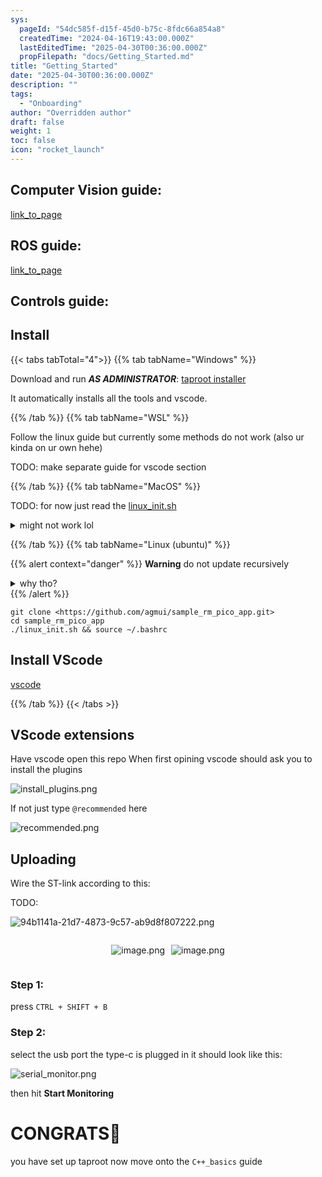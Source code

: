 ```yaml
---
sys:
  pageId: "54dc585f-d15f-45d0-b75c-8fdc66a854a8"
  createdTime: "2024-04-16T19:43:00.000Z"
  lastEditedTime: "2025-04-30T00:36:00.000Z"
  propFilepath: "docs/Getting_Started.md"
title: "Getting_Started"
date: "2025-04-30T00:36:00.000Z"
description: ""
tags:
  - "Onboarding"
author: "Overridden author"
draft: false
weight: 1
toc: false
icon: "rocket_launch"
---
```


## Computer Vision guide:

[link_to_page](86d45bc0-388b-4d26-8848-44f255f73d0e)

## ROS guide:

[link_to_page](3c76c1de-ec8f-46d6-8b0a-294005edc2d5)

## Controls guide:

## Install

{{< tabs tabTotal="4">}}
{{% tab tabName="Windows" %}}

Download and run _**AS ADMINISTRATOR**_: [taproot installer](https://github.com/Thornbots/TeachingFreshies/releases/tag/1.0)

It automatically installs all the tools and vscode.

{{% /tab %}}
{{% tab tabName="WSL" %}}

Follow the linux guide but currently some methods do not work (also ur kinda on ur own hehe)

TODO: make separate guide for vscode section

{{% /tab %}}
{{% tab tabName="MacOS" %}}

TODO: for now just read the [linux_init.sh](https://github.com/agmui/sample_rm_pico_app/blob/main/linux_init.sh)

<details>
<summary>might not work lol</summary>

`brew install libusb pkg-config`

Next install: [vscode](https://code.visualstudio.com/Download)

</details>

{{% /tab %}}
{{% tab tabName="Linux (ubuntu)" %}}

{{% alert context="danger" %}}
**Warning** do not update recursively
<details>
<summary>why tho?</summary>
There are some submodules that may go on for a while (like tinyusb) and I highly
recommend you don't need to get them.
If you want to see what submodules I update just look in `linux_init.sh`
</details>
{{% /alert %}}

```shell
git clone <https://github.com/agmui/sample_rm_pico_app.git>
cd sample_rm_pico_app
./linux_init.sh && source ~/.bashrc
```

## Install VScode

[vscode](https://code.visualstudio.com/Download)

{{% /tab %}}
{{< /tabs >}}

## VScode extensions

Have vscode open this repo
When first opining vscode should ask you to install the plugins

![install_plugins.png](https://prod-files-secure.s3.us-west-2.amazonaws.com/d518164a-d88e-44d1-a4ee-3adb3bd8bce0/89bd30f0-1825-4e77-867b-0a41ce370880/install_plugins.png?X-Amz-Algorithm=AWS4-HMAC-SHA256&X-Amz-Content-Sha256=UNSIGNED-PAYLOAD&X-Amz-Credential=ASIAZI2LB46652ONCDXB%2F20250717%2Fus-west-2%2Fs3%2Faws4_request&X-Amz-Date=20250717T190936Z&X-Amz-Expires=3600&X-Amz-Security-Token=IQoJb3JpZ2luX2VjEGMaCXVzLXdlc3QtMiJGMEQCIFheyrrCLqw7W3HDq74XAK%2FdZ0CGRH5SICwRxG9zs8TCAiAtceXG8UNpJVdVGg4Ka5ip6L5rJcnatRuw8j6w8q8UACr%2FAwh8EAAaDDYzNzQyMzE4MzgwNSIMp4ypcuA9ckpdWWqvKtwDuUA3K6hsAXh0potRvbZ67di2g7vHYlGmH5t6jqUSYajrV2LumxUDpmKhB%2BEjygs3dx4o763lAr6ioUGfs7kPqCJNnD%2BXKX3O3hWrleZWmgy9VtUHY1MI%2BrEPVy2dKz6qxNmQgxRLEzpi9wYI4aBR60bNDgSrUmJyPArDpplnN%2F3Fjja4kPmGpyW29PAPeQBy3wHH6SQaCEz9YtDj47HbbXoyp2EnQHny4qCRVITxX8C4IpvuWhYvmmDHf9mybj9j26bbI0lI%2FFwWkbGyyDEEue15hlKX6DlI%2Bm9oXdGnnYErBiHs0Iasq08Z0bN%2BUzQoSynIXaXtdhd7Bu4ARSdA1Lyt0p7yx9k2IIjPmkWse%2FUkrHai1ItUajzNCnVy%2FlUXfks3A4OTYMth18pCDjhWOsTqNK5Fe3IB8vEBXb8N37RZXlHDtretT7Cm7EAH3Bwfqw2AUzyuXsGH%2BC%2BcHXXgQAOGRgO58BvZI3%2B01gsfZLkQzM1zMFhZmKCP6bsL52WbkrAXJAlVasQmfNMoNcrKwBeLbPDcUc0oCNJi3MN1jAfQ5ESbHfYagR2B5BkYnlKngsrLPDxtWv7l9KZQQLmGL3w5WhdppLq7eLxJ6FvWeAE9DQJIynlF8TT5nTMw343lwwY6pgGFop6DnS4zHqDVf%2Fc3wnyIyT7pB6kxnaRV8daypgUVExl1Y1ZiNeZsuVsKXcfTL2KVzYEK2Kl%2BFnHmgBQYaFWO4XRfOHXLrPTlHLyYjUuE3%2FPHrJGafao4g89W3k4VlSkddbiLvsOWEXdjLJ1tMKww%2Ffxv0RbjuHxoVzqOpqJpgVLlKUpk6eynxzQyBndULdvADfzS30UoJvUfnjRLVpQGHo6Str8y&X-Amz-Signature=5990ac2679ec1d3252022f2ec47fecaf923e31be1cb2bead7612fb75514153ce&X-Amz-SignedHeaders=host&x-amz-checksum-mode=ENABLED&x-id=GetObject)

If not just type `@recommended` here  

![recommended.png](https://prod-files-secure.s3.us-west-2.amazonaws.com/d518164a-d88e-44d1-a4ee-3adb3bd8bce0/61e661e9-5d85-4dfc-be0d-8d2097a5e793/recommended.png?X-Amz-Algorithm=AWS4-HMAC-SHA256&X-Amz-Content-Sha256=UNSIGNED-PAYLOAD&X-Amz-Credential=ASIAZI2LB46652ONCDXB%2F20250717%2Fus-west-2%2Fs3%2Faws4_request&X-Amz-Date=20250717T190936Z&X-Amz-Expires=3600&X-Amz-Security-Token=IQoJb3JpZ2luX2VjEGMaCXVzLXdlc3QtMiJGMEQCIFheyrrCLqw7W3HDq74XAK%2FdZ0CGRH5SICwRxG9zs8TCAiAtceXG8UNpJVdVGg4Ka5ip6L5rJcnatRuw8j6w8q8UACr%2FAwh8EAAaDDYzNzQyMzE4MzgwNSIMp4ypcuA9ckpdWWqvKtwDuUA3K6hsAXh0potRvbZ67di2g7vHYlGmH5t6jqUSYajrV2LumxUDpmKhB%2BEjygs3dx4o763lAr6ioUGfs7kPqCJNnD%2BXKX3O3hWrleZWmgy9VtUHY1MI%2BrEPVy2dKz6qxNmQgxRLEzpi9wYI4aBR60bNDgSrUmJyPArDpplnN%2F3Fjja4kPmGpyW29PAPeQBy3wHH6SQaCEz9YtDj47HbbXoyp2EnQHny4qCRVITxX8C4IpvuWhYvmmDHf9mybj9j26bbI0lI%2FFwWkbGyyDEEue15hlKX6DlI%2Bm9oXdGnnYErBiHs0Iasq08Z0bN%2BUzQoSynIXaXtdhd7Bu4ARSdA1Lyt0p7yx9k2IIjPmkWse%2FUkrHai1ItUajzNCnVy%2FlUXfks3A4OTYMth18pCDjhWOsTqNK5Fe3IB8vEBXb8N37RZXlHDtretT7Cm7EAH3Bwfqw2AUzyuXsGH%2BC%2BcHXXgQAOGRgO58BvZI3%2B01gsfZLkQzM1zMFhZmKCP6bsL52WbkrAXJAlVasQmfNMoNcrKwBeLbPDcUc0oCNJi3MN1jAfQ5ESbHfYagR2B5BkYnlKngsrLPDxtWv7l9KZQQLmGL3w5WhdppLq7eLxJ6FvWeAE9DQJIynlF8TT5nTMw343lwwY6pgGFop6DnS4zHqDVf%2Fc3wnyIyT7pB6kxnaRV8daypgUVExl1Y1ZiNeZsuVsKXcfTL2KVzYEK2Kl%2BFnHmgBQYaFWO4XRfOHXLrPTlHLyYjUuE3%2FPHrJGafao4g89W3k4VlSkddbiLvsOWEXdjLJ1tMKww%2Ffxv0RbjuHxoVzqOpqJpgVLlKUpk6eynxzQyBndULdvADfzS30UoJvUfnjRLVpQGHo6Str8y&X-Amz-Signature=09680e5e146c2528469ff8edd7311cc0916ba2b6258b7390544476e26e3d5e35&X-Amz-SignedHeaders=host&x-amz-checksum-mode=ENABLED&x-id=GetObject)

## Uploading

Wire the ST-link according to this:

TODO:

![94b1141a-21d7-4873-9c57-ab9d8f807222.png](https://prod-files-secure.s3.us-west-2.amazonaws.com/d518164a-d88e-44d1-a4ee-3adb3bd8bce0/e5fad17d-ab82-4300-9f4c-505ab4b1202c/94b1141a-21d7-4873-9c57-ab9d8f807222.png?X-Amz-Algorithm=AWS4-HMAC-SHA256&X-Amz-Content-Sha256=UNSIGNED-PAYLOAD&X-Amz-Credential=ASIAZI2LB46652ONCDXB%2F20250717%2Fus-west-2%2Fs3%2Faws4_request&X-Amz-Date=20250717T190936Z&X-Amz-Expires=3600&X-Amz-Security-Token=IQoJb3JpZ2luX2VjEGMaCXVzLXdlc3QtMiJGMEQCIFheyrrCLqw7W3HDq74XAK%2FdZ0CGRH5SICwRxG9zs8TCAiAtceXG8UNpJVdVGg4Ka5ip6L5rJcnatRuw8j6w8q8UACr%2FAwh8EAAaDDYzNzQyMzE4MzgwNSIMp4ypcuA9ckpdWWqvKtwDuUA3K6hsAXh0potRvbZ67di2g7vHYlGmH5t6jqUSYajrV2LumxUDpmKhB%2BEjygs3dx4o763lAr6ioUGfs7kPqCJNnD%2BXKX3O3hWrleZWmgy9VtUHY1MI%2BrEPVy2dKz6qxNmQgxRLEzpi9wYI4aBR60bNDgSrUmJyPArDpplnN%2F3Fjja4kPmGpyW29PAPeQBy3wHH6SQaCEz9YtDj47HbbXoyp2EnQHny4qCRVITxX8C4IpvuWhYvmmDHf9mybj9j26bbI0lI%2FFwWkbGyyDEEue15hlKX6DlI%2Bm9oXdGnnYErBiHs0Iasq08Z0bN%2BUzQoSynIXaXtdhd7Bu4ARSdA1Lyt0p7yx9k2IIjPmkWse%2FUkrHai1ItUajzNCnVy%2FlUXfks3A4OTYMth18pCDjhWOsTqNK5Fe3IB8vEBXb8N37RZXlHDtretT7Cm7EAH3Bwfqw2AUzyuXsGH%2BC%2BcHXXgQAOGRgO58BvZI3%2B01gsfZLkQzM1zMFhZmKCP6bsL52WbkrAXJAlVasQmfNMoNcrKwBeLbPDcUc0oCNJi3MN1jAfQ5ESbHfYagR2B5BkYnlKngsrLPDxtWv7l9KZQQLmGL3w5WhdppLq7eLxJ6FvWeAE9DQJIynlF8TT5nTMw343lwwY6pgGFop6DnS4zHqDVf%2Fc3wnyIyT7pB6kxnaRV8daypgUVExl1Y1ZiNeZsuVsKXcfTL2KVzYEK2Kl%2BFnHmgBQYaFWO4XRfOHXLrPTlHLyYjUuE3%2FPHrJGafao4g89W3k4VlSkddbiLvsOWEXdjLJ1tMKww%2Ffxv0RbjuHxoVzqOpqJpgVLlKUpk6eynxzQyBndULdvADfzS30UoJvUfnjRLVpQGHo6Str8y&X-Amz-Signature=45237e2b3ba04dbc60df72292fd4914a10c14e9d8e4e689c24695335c9f61408&X-Amz-SignedHeaders=host&x-amz-checksum-mode=ENABLED&x-id=GetObject)

<div style="display: flex;flex-direction: row; column-gap:10px; max-width: 630px;justify-content: center;">
<div>

![image.png](https://prod-files-secure.s3.us-west-2.amazonaws.com/d518164a-d88e-44d1-a4ee-3adb3bd8bce0/210ecb78-1116-4d7b-b9b7-2292f66fa2c2/image.png?X-Amz-Algorithm=AWS4-HMAC-SHA256&X-Amz-Content-Sha256=UNSIGNED-PAYLOAD&X-Amz-Credential=ASIAZI2LB4664FVRIKPX%2F20250717%2Fus-west-2%2Fs3%2Faws4_request&X-Amz-Date=20250717T190939Z&X-Amz-Expires=3600&X-Amz-Security-Token=IQoJb3JpZ2luX2VjEGMaCXVzLXdlc3QtMiJGMEQCIGRfPlr1mfRZdha1cd05dzyBR%2FijhJQPPATCqwtWK4BSAiBMyN5Yvl%2BNCEsSVW7RDZSGUJdIXT2Xryj5reZALdQnTCr%2FAwh8EAAaDDYzNzQyMzE4MzgwNSIMJBlgO8Z5Z6G55HQWKtwDHJHKk0sCUTz8HL6fUs4%2BX2FEHYpvyR1eIVcoMtiqJ2%2FQVgfgnctDp2rR7uqEcBl31Xr2X%2BQToLvpOHabstWu5LXR0FWM%2BoXuPN%2Fo7uRNK22OfwWSaqTNB6YB1OErFpOsvHErD3choJTnNS0F3G2yA%2BfsV3XaSwMNvy8jfOIfGWWHilKnjUShb7FWRbBVZYfs0lpmB%2BGua9iPKV%2F7FuLlaIMNjO0Qul2MwG6nwVDisI6o9%2BI50Xtb3jgt9%2FsD2lH79hZLSSQYyzqAtMluKSvOBesb8T5GIODmYxL0pG3Fa8GGt5zeuG%2FsQTD9x0KL6QJEY9UQGY8448fubWQo2lez3Ttj%2Fw0jAq11tScWniRurJDUAbNVTePudLewd%2F%2BsmuuGPktLDd2Bm47ZUiWWBPDeA6DL7zueHA8qfyFsumPAtRXNpBRlyVT5VQRjTPpFvE5XLRQ4wdQAh06M5DAeeff7t2xc%2BMXNosYEAPwc80zf5oR9xaS8HIcwRFUxYCpKJa3K5qEDKk%2BaZDgmBcV%2Bw7Y9U%2B%2B%2FZakDHuXofyt6ZVcUDtfvHBWq1YuSoAbbJxDUIGRwqqArCkjJ%2Bf46vhrRy626yE1sIGVrET1xswyHKU56NAUgSmEhY0KB0RMpXyAw8I7lwwY6pgE2v8AHu0dWhaqDF0mGGfeGZSz1LJt%2ByQgzD2OXyxci2P%2FUAnrSLSkZSXIohZpTMQhCu9Vg4s25kUGa%2BXbdclcFlc74Vn0IzP4QkkS19NMB3yOyA0MR%2BAWrnWo9UkVusfKErOvErKNgVZu0t%2FiGa6hTt1%2Bco%2F%2Flj4RHgUsQ1Qjvh8%2BQcxGqooUztfwwBRTt%2Fafs8%2F0Grd76zV7jn3YWfsuF3e1obuet&X-Amz-Signature=30ac3daf9ab92f4607ea08f1666c2415253196c1fc81473507aea78f4ed94fe2&X-Amz-SignedHeaders=host&x-amz-checksum-mode=ENABLED&x-id=GetObject)

</div>
<div>

![image.png](https://prod-files-secure.s3.us-west-2.amazonaws.com/d518164a-d88e-44d1-a4ee-3adb3bd8bce0/33a0fd0f-8ca6-4a86-8e09-26e95ded1fff/image.png?X-Amz-Algorithm=AWS4-HMAC-SHA256&X-Amz-Content-Sha256=UNSIGNED-PAYLOAD&X-Amz-Credential=ASIAZI2LB466QZ43BTD4%2F20250717%2Fus-west-2%2Fs3%2Faws4_request&X-Amz-Date=20250717T190939Z&X-Amz-Expires=3600&X-Amz-Security-Token=IQoJb3JpZ2luX2VjEGMaCXVzLXdlc3QtMiJIMEYCIQD69mEf7lE45NAE%2B6qN4YTda3TriONP82mOUICiY%2FqmIwIhANo6cZD8XF3J2sEKygZHBh%2Fjh6jISAPcHDhIotVPxJnbKv8DCHwQABoMNjM3NDIzMTgzODA1IgwMvshIyvutmNSYZcoq3AO4xv0QPu0tb9zEKcLHEkOf8VtbcGQNsacDr1uau%2FxXUXq%2FobLLA2RyWAkDuKR3Lv6%2Bdwu24ekz3KAIFvhzFxn8XWXNHO4wSeBShzygrDwgQiwJnedi14TmAEW%2BReos5JnExWiM7Oa6KdODcWzrsEFUEbHAGuBhY%2FNrvAUNchBJX%2BpHRegLtAB2bU8zjmYrOuU2BrIS8huprWZtfrvEUWUAGCvL1rETfa9PkPYICJM1e6%2FHEIYHx1k1SOlvDdOCv%2F6HB%2FbEoprLcvI1mNA7zaBXXsW1LfL6QkqUOBff0Qb4oLQsOiHS4ZS81uMA02Ix4SkDDLoB2e712Nlo%2BzcS82qRSk22bTD0gS6PBkd84uk2wFRkiLpUDv001MyQLnzf9xBFlLdnIqDKy0PI2ga7BppgJ8i%2FDRuqM3H7%2BUA5ZQ6HfQadgmCNghBTCGXy%2BBBjr9ESXuMe9cbI%2FB6xFJemp7SCOp7CNTHlTFCuvcJUG5vtdTVpDIDWosvKO1Gc2nIo99Bk5c63pkKOJKABKwFaOYwYQS7GC3DDfTMS7eiJLpN1NYY81t%2B3Dl%2FsavDcPJCWq1segLaGjcAK19dqTZWnGXWN6pdzypkpQDz5mAB6wDtgQh7QtiCFzeCaO%2Fr4PTCvjuXDBjqkAYc9wxPwX82OirkCiY7BG64dHYdbrEuUa79xfVra8Iza8SgorUb%2BhMWOr%2B1YWWnAxdWB%2FAub6yWJr7relxmGP30s9vDqnUo6b2YE3ZA56xJHLqvjckFBT7U6lnV2w9LidKnOfF0AoQKYvtELmME5NvHn%2BXnlindhlIT%2BgthifA64kU8zSE8A6ACE%2BX9%2Fds6zyEdF27MWpwgg0FMXH93As%2B8BUoTm&X-Amz-Signature=2428006066950ae01001cc1145029187b555a471f4d5fe4dbb0178214ee31e5c&X-Amz-SignedHeaders=host&x-amz-checksum-mode=ENABLED&x-id=GetObject)

</div>
</div>

### Step 1:

press `CTRL + SHIFT + B`

### Step 2:

select the usb port the type-c is plugged in it should look like this:

![serial_monitor.png](https://prod-files-secure.s3.us-west-2.amazonaws.com/d518164a-d88e-44d1-a4ee-3adb3bd8bce0/f03f4774-05d4-4393-b6a0-d5efb6d315ab/serial_monitor.png?X-Amz-Algorithm=AWS4-HMAC-SHA256&X-Amz-Content-Sha256=UNSIGNED-PAYLOAD&X-Amz-Credential=ASIAZI2LB46652ONCDXB%2F20250717%2Fus-west-2%2Fs3%2Faws4_request&X-Amz-Date=20250717T190936Z&X-Amz-Expires=3600&X-Amz-Security-Token=IQoJb3JpZ2luX2VjEGMaCXVzLXdlc3QtMiJGMEQCIFheyrrCLqw7W3HDq74XAK%2FdZ0CGRH5SICwRxG9zs8TCAiAtceXG8UNpJVdVGg4Ka5ip6L5rJcnatRuw8j6w8q8UACr%2FAwh8EAAaDDYzNzQyMzE4MzgwNSIMp4ypcuA9ckpdWWqvKtwDuUA3K6hsAXh0potRvbZ67di2g7vHYlGmH5t6jqUSYajrV2LumxUDpmKhB%2BEjygs3dx4o763lAr6ioUGfs7kPqCJNnD%2BXKX3O3hWrleZWmgy9VtUHY1MI%2BrEPVy2dKz6qxNmQgxRLEzpi9wYI4aBR60bNDgSrUmJyPArDpplnN%2F3Fjja4kPmGpyW29PAPeQBy3wHH6SQaCEz9YtDj47HbbXoyp2EnQHny4qCRVITxX8C4IpvuWhYvmmDHf9mybj9j26bbI0lI%2FFwWkbGyyDEEue15hlKX6DlI%2Bm9oXdGnnYErBiHs0Iasq08Z0bN%2BUzQoSynIXaXtdhd7Bu4ARSdA1Lyt0p7yx9k2IIjPmkWse%2FUkrHai1ItUajzNCnVy%2FlUXfks3A4OTYMth18pCDjhWOsTqNK5Fe3IB8vEBXb8N37RZXlHDtretT7Cm7EAH3Bwfqw2AUzyuXsGH%2BC%2BcHXXgQAOGRgO58BvZI3%2B01gsfZLkQzM1zMFhZmKCP6bsL52WbkrAXJAlVasQmfNMoNcrKwBeLbPDcUc0oCNJi3MN1jAfQ5ESbHfYagR2B5BkYnlKngsrLPDxtWv7l9KZQQLmGL3w5WhdppLq7eLxJ6FvWeAE9DQJIynlF8TT5nTMw343lwwY6pgGFop6DnS4zHqDVf%2Fc3wnyIyT7pB6kxnaRV8daypgUVExl1Y1ZiNeZsuVsKXcfTL2KVzYEK2Kl%2BFnHmgBQYaFWO4XRfOHXLrPTlHLyYjUuE3%2FPHrJGafao4g89W3k4VlSkddbiLvsOWEXdjLJ1tMKww%2Ffxv0RbjuHxoVzqOpqJpgVLlKUpk6eynxzQyBndULdvADfzS30UoJvUfnjRLVpQGHo6Str8y&X-Amz-Signature=2380136b9fb7a497dcb0d7b67aa2d43dee4521665310710054c57b0d5918c6e2&X-Amz-SignedHeaders=host&x-amz-checksum-mode=ENABLED&x-id=GetObject)

then hit **Start Monitoring**

# CONGRATS🎉

you have set up taproot now move onto the `C++_basics` guide
